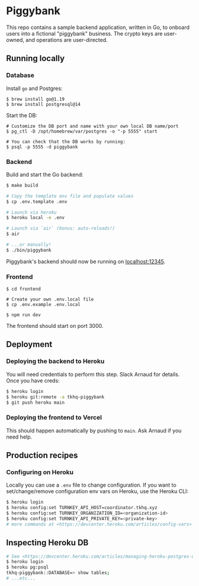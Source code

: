 # Piggybank

This repo contains a sample backend application, written in Go, to onboard
users into a fictional "piggybank" business. The crypto keys are user-owned,
and operations are user-directed.

## Running locally

### Database

Install `go` and Postgres:
```
$ brew install go@1.19
$ brew install postgresql@14
```

Start the DB:
```
# Customize the DB port and name with your own local DB name/port
$ pg_ctl -D /opt/homebrew/var/postgres -o "-p 5555" start

# You can check that the DB works by running:
$ psql -p 5555 -d piggybank
```

### Backend

Build and start the Go backend:

```sh
$ make build

# Copy the template env file and populate values
$ cp .env.template .env

# Launch via heroku
$ heroku local -e .env

# Launch via `air` (bonus: auto-reloads!)
$ air

# ...or manually!
$ ./bin/piggybank
```

Piggybank's backend should now be running on [localhost:12345](http://localhost:12345/).

### Frontend
```
$ cd frontend

# Create your own .env.local file
$ cp .env.example .env.local

$ npm run dev
```

The frontend should start on port 3000.

## Deployment

### Deploying the backend to Heroku

You will need credentials to perform this step. Slack Arnaud for details. Once you have creds:
```sh
$ heroku login
$ heroku git:remote -a tkhq-piggybank
$ git push heroku main
```

### Deploying the frontend to Vercel

This should happen automatically by pushing to `main`. Ask Arnaud if you need help.

## Production recipes

### Configuring on Heroku

Locally you can use a `.env` file to change configuration. If you want to set/change/remove configuration env vars on Heroku, use the Heroku CLI:
```sh
$ heroku login
$ heroku config:set TURNKEY_API_HOST=coordinator.tkhq.xyz
$ heroku config:set TURNKEY_ORGANIZATION_ID=<organization-id>
$ heroku config:set TURNKEY_API_PRIVATE_KEY=<private-key>
# more commands at <https://devcenter.heroku.com/articles/config-vars>
```

## Inspecting Heroku DB

```sh
# See <https://devcenter.heroku.com/articles/managing-heroku-postgres-using-cli>
$ heroku login
$ heroku pg:psql
tkhq-piggybank::DATABASE=> show tables;
# ...etc...
```